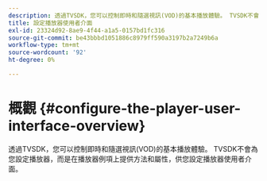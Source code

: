 ```yaml
---
description: 透過TVSDK，您可以控制即時和隨選視訊(VOD)的基本播放體驗。 TVSDK不會為您設定播放器，而是在播放器例項上提供方法和屬性，供您設定播放器使用者介面。
title: 設定播放器使用者介面
exl-id: 23324d92-8ae9-4f44-a1a5-0157bd1fc316
source-git-commit: be43bbbd1051886c8979ff590a3197b2a7249b6a
workflow-type: tm+mt
source-wordcount: '92'
ht-degree: 0%

---
```


# 概觀 {#configure-the-player-user-interface-overview}

透過TVSDK，您可以控制即時和隨選視訊(VOD)的基本播放體驗。 TVSDK不會為您設定播放器，而是在播放器例項上提供方法和屬性，供您設定播放器使用者介面。
